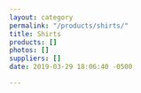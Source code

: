 ```yaml
---
layout: category
permalink: "/products/shirts/"
title: Shirts
products: []
photos: []
suppliers: []
date: 2019-03-29 18:06:40 -0500

---
```

